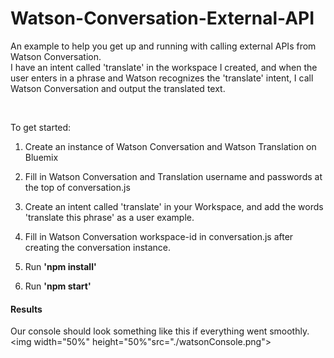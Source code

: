 # Watson-Conversation-External-API

An example to help you get up and running with calling external APIs from Watson Conversation.
<br>
I have an intent
called 'translate' in the workspace I created, and when the user enters in a phrase and Watson recognizes the
'translate' intent, I call Watson Conversation and output the translated text.

<br>

To get started:

1) Create an instance of Watson Conversation and Watson Translation on Bluemix

2) Fill in Watson Conversation and Translation username and passwords at the top of conversation.js

3) Create an intent called 'translate' in your Workspace, and add the words 'translate this phrase' as a user example.

4) Fill in Watson Conversation workspace-id in conversation.js after creating the conversation instance.

5) Run <b> 'npm install' </b>

6) Run <b> 'npm start' </b>

<b><h4 id="setup">Results</h4></b>

Our console should look something like this if everything went smoothly. <img width="50%" height="50%"src="./watsonConsole.png">

